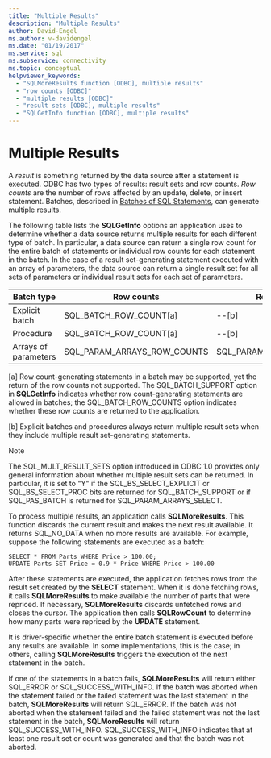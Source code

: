 ```yaml
---
title: "Multiple Results"
description: "Multiple Results"
author: David-Engel
ms.author: v-davidengel
ms.date: "01/19/2017"
ms.service: sql
ms.subservice: connectivity
ms.topic: conceptual
helpviewer_keywords:
  - "SQLMoreResults function [ODBC], multiple results"
  - "row counts [ODBC]"
  - "multiple results [ODBC]"
  - "result sets [ODBC], multiple results"
  - "SQLGetInfo function [ODBC], multiple results"
---
```

# Multiple Results
A *result* is something returned by the data source after a statement is executed. ODBC has two types of results: result sets and row counts. *Row counts* are the number of rows affected by an update, delete, or insert statement. Batches, described in [Batches of SQL Statements](../../../odbc/reference/develop-app/batches-of-sql-statements.md), can generate multiple results.  
  
 The following table lists the **SQLGetInfo** options an application uses to determine whether a data source returns multiple results for each different type of batch. In particular, a data source can return a single row count for the entire batch of statements or individual row counts for each statement in the batch. In the case of a result set-generating statement executed with an array of parameters, the data source can return a single result set for all sets of parameters or individual result sets for each set of parameters.  
  
|Batch type|Row counts|Result sets|  
|----------------|----------------|-----------------|  
|Explicit batch|SQL_BATCH_ROW_COUNT[a]|--[b]|  
|Procedure|SQL_BATCH_ROW_COUNT[a]|--[b]|  
|Arrays of parameters|SQL_PARAM_ARRAYS_ROW_COUNTS|SQL_PARAM_ARRAYS_SELECTS|  
  
 [a]   Row count-generating statements in a batch may be supported, yet the return of the row counts not supported. The SQL_BATCH_SUPPORT option in **SQLGetInfo** indicates whether row count-generating statements are allowed in batches; the SQL_BATCH_ROW_COUNTS option indicates whether these row counts are returned to the application.  
  
 [b]   Explicit batches and procedures always return multiple result sets when they include multiple result set-generating statements.  
  
> [!NOTE]  
>  The SQL_MULT_RESULT_SETS option introduced in ODBC 1.0 provides only general information about whether multiple result sets can be returned. In particular, it is set to "Y" if the SQL_BS_SELECT_EXPLICIT or SQL_BS_SELECT_PROC bits are returned for SQL_BATCH_SUPPORT or if SQL_PAS_BATCH is returned for SQL_PARAM_ARRAYS_SELECT.  
  
 To process multiple results, an application calls **SQLMoreResults**. This function discards the current result and makes the next result available. It returns SQL_NO_DATA when no more results are available. For example, suppose the following statements are executed as a batch:  
  
```  
SELECT * FROM Parts WHERE Price > 100.00;  
UPDATE Parts SET Price = 0.9 * Price WHERE Price > 100.00  
```  
  
 After these statements are executed, the application fetches rows from the result set created by the **SELECT** statement. When it is done fetching rows, it calls **SQLMoreResults** to make available the number of parts that were repriced. If necessary, **SQLMoreResults** discards unfetched rows and closes the cursor. The application then calls **SQLRowCount** to determine how many parts were repriced by the **UPDATE** statement.  
  
 It is driver-specific whether the entire batch statement is executed before any results are available. In some implementations, this is the case; in others, calling **SQLMoreResults** triggers the execution of the next statement in the batch.  
  
 If one of the statements in a batch fails, **SQLMoreResults** will return either SQL_ERROR or SQL_SUCCESS_WITH_INFO. If the batch was aborted when the statement failed or the failed statement was the last statement in the batch, **SQLMoreResults** will return SQL_ERROR. If the batch was not aborted when the statement failed and the failed statement was not the last statement in the batch, **SQLMoreResults** will return SQL_SUCCESS_WITH_INFO. SQL_SUCCESS_WITH_INFO indicates that at least one result set or count was generated and that the batch was not aborted.
